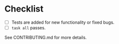 # Checklist

* [ ] Tests are added for new functionality or fixed bugs.
* [ ] `task all` passes.

See CONTRIBUTING.md for more details.
